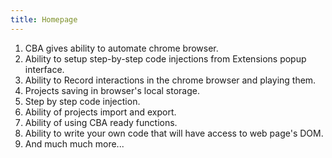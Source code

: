 ```yaml
---
title: Homepage
---
```


1. CBA gives ability to automate chrome browser.
1. Ability to setup step-by-step code injections from Extensions popup interface.
1. Ability to Record interactions in the chrome browser and playing them.
1. Projects saving in browser's local storage.
1. Step by step code injection.
1. Ability of projects import and export.
1. Ability of using CBA ready functions.
1. Ability to write your own code that will have access to web page's DOM.
1. And much much more...
    